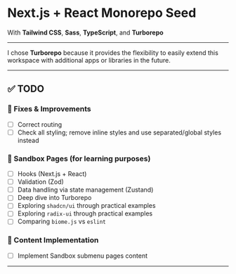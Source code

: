 # Next.js + React Monorepo Seed

With **Tailwind CSS**, **Sass**, **TypeScript**, and **Turborepo**

---

I chose **Turborepo** because it provides the flexibility to easily extend this workspace with additional apps or libraries in the future.

---

## ✅ TODO

### 🔧 Fixes & Improvements

- [ ] Correct routing
- [ ] Check all styling; remove inline styles and use separated/global styles instead

### 🧪 Sandbox Pages (for learning purposes)

- [ ] Hooks (Next.js + React)
- [ ] Validation (Zod)
- [ ] Data handling via state management (Zustand)
- [ ] Deep dive into Turborepo
- [ ] Exploring `shadcn/ui` through practical examples
- [ ] Exploring `radix-ui` through practical examples
- [ ] Comparing `biome.js` vs `eslint`

### 📄 Content Implementation

- [ ] Implement Sandbox submenu pages content

---
